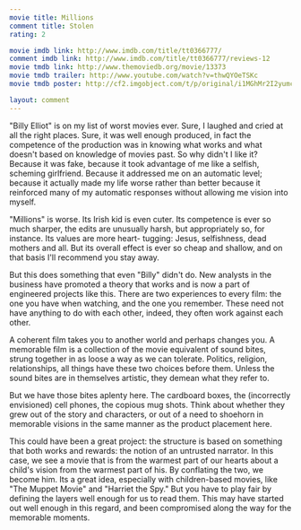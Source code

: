 ```yaml
---
movie title: Millions
comment title: Stolen
rating: 2

movie imdb link: http://www.imdb.com/title/tt0366777/
comment imdb link: http://www.imdb.com/title/tt0366777/reviews-12
movie tmdb link: http://www.themoviedb.org/movie/13373
movie tmdb trailer: http://www.youtube.com/watch?v=thwQYOeTSKc
movie tmdb poster: http://cf2.imgobject.com/t/p/original/i1MGhMr2I2yumcOvKxxO80jVOOI.jpg

layout: comment
---
```


"Billy Elliot" is on my list of worst movies ever. Sure, I laughed and cried at all the right places. Sure, it was well enough produced, in fact the competence of the production was in knowing what works and what doesn't based on knowledge of movies past. So why didn't I like it? Because it was fake, because it took advantage of me like a selfish, scheming girlfriend. Because it addressed me on an automatic level; because it actually made my life worse rather than better because it reinforced many of my automatic responses without allowing me vision into myself.

"Millions" is worse. Its Irish kid is even cuter. Its competence is ever so much sharper, the edits are unusually harsh, but appropriately so, for instance. Its values are more heart- tugging: Jesus, selfishness, dead mothers and all. But its overall effect is ever so cheap and shallow, and on that basis I'll recommend you stay away.

But this does something that even "Billy" didn't do. New analysts in the business have promoted a theory that works and is now a part of engineered projects like this. There are two experiences to every film: the one you have when watching, and the one you remember. These need not have anything to do with each other, indeed, they often work against each other.

A coherent film takes you to another world and perhaps changes you. A memorable film is a collection of the movie equivalent of sound bites, strung together in as loose a way as we can tolerate. Politics, religion, relationships, all things have these two choices before them. Unless the sound bites are in themselves artistic, they demean what they refer to.

But we have those bites aplenty here. The cardboard boxes, the (incorrectly envisioned) cell phones, the copious mug shots. Think about whether they grew out of the story and characters, or out of a need to shoehorn in memorable visions in the same manner as the product placement here.

This could have been a great project: the structure is based on something that both works and rewards: the notion of an untrusted narrator. In this case, we see a movie that is from the warmest part of our hearts about a child's vision from the warmest part of his. By conflating the two, we become him. Its a great idea, especially with children-based movies, like "The Muppet Movie" and "Harriet the Spy." But you have to play fair by defining the layers well enough for us to read them. This may have started out well enough in this regard, and been compromised along the way for the memorable moments.